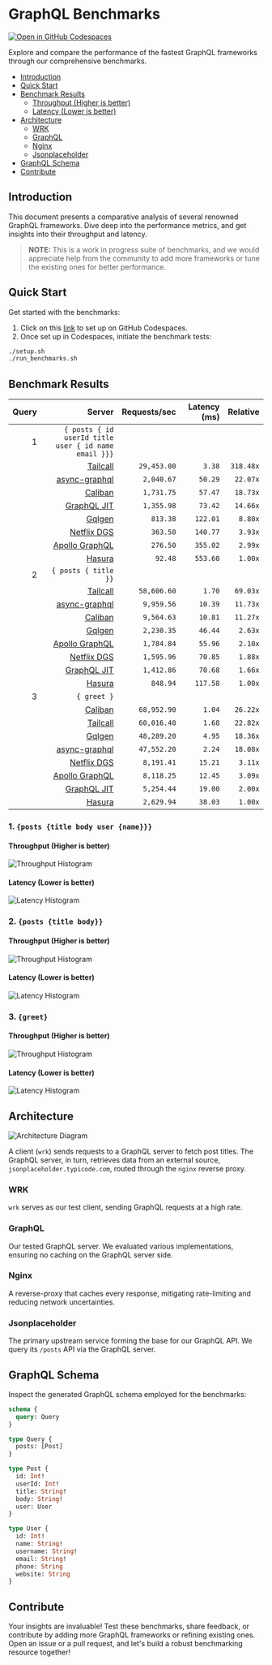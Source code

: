 # GraphQL Benchmarks <!-- omit from toc -->

[![Open in GitHub Codespaces](https://github.com/codespaces/badge.svg)](https://codespaces.new/tailcallhq/graphql-benchmarks)

Explore and compare the performance of the fastest GraphQL frameworks through our comprehensive benchmarks.

- [Introduction](#introduction)
- [Quick Start](#quick-start)
- [Benchmark Results](#benchmark-results)
  - [Throughput (Higher is better)](#throughput-higher-is-better)
  - [Latency (Lower is better)](#latency-lower-is-better)
- [Architecture](#architecture)
  - [WRK](#wrk)
  - [GraphQL](#graphql)
  - [Nginx](#nginx)
  - [Jsonplaceholder](#jsonplaceholder)
- [GraphQL Schema](#graphql-schema)
- [Contribute](#contribute)

[Tailcall]: https://github.com/tailcallhq/tailcall
[Gqlgen]: https://github.com/99designs/gqlgen
[Apollo GraphQL]: https://github.com/apollographql/apollo-server
[Netflix DGS]: https://github.com/netflix/dgs-framework
[Caliban]: https://github.com/ghostdogpr/caliban
[async-graphql]: https://github.com/async-graphql/async-graphql
[Hasura]: https://github.com/hasura/graphql-engine
[GraphQL JIT]: https://github.com/zalando-incubator/graphql-jit

## Introduction

This document presents a comparative analysis of several renowned GraphQL frameworks. Dive deep into the performance metrics, and get insights into their throughput and latency.

> **NOTE:** This is a work in progress suite of benchmarks, and we would appreciate help from the community to add more frameworks or tune the existing ones for better performance.

## Quick Start

Get started with the benchmarks:

1. Click on this [link](https://codespaces.new/tailcallhq/graphql-benchmarks) to set up on GitHub Codespaces.
2. Once set up in Codespaces, initiate the benchmark tests:

```bash
./setup.sh
./run_benchmarks.sh
```

## Benchmark Results

<!-- PERFORMANCE_RESULTS_START -->

| Query | Server | Requests/sec | Latency (ms) | Relative |
|-------:|--------:|--------------:|--------------:|---------:|
| 1 | `{ posts { id userId title user { id name email }}}` |
|| [Tailcall] | `29,453.00` | `3.38` | `318.48x` |
|| [async-graphql] | `2,040.67` | `50.29` | `22.07x` |
|| [Caliban] | `1,731.75` | `57.47` | `18.73x` |
|| [GraphQL JIT] | `1,355.98` | `73.42` | `14.66x` |
|| [Gqlgen] | `813.38` | `122.01` | `8.80x` |
|| [Netflix DGS] | `363.50` | `140.77` | `3.93x` |
|| [Apollo GraphQL] | `276.50` | `355.02` | `2.99x` |
|| [Hasura] | `92.48` | `553.60` | `1.00x` |
| 2 | `{ posts { title }}` |
|| [Tailcall] | `58,606.60` | `1.70` | `69.03x` |
|| [async-graphql] | `9,959.56` | `10.39` | `11.73x` |
|| [Caliban] | `9,564.63` | `10.81` | `11.27x` |
|| [Gqlgen] | `2,230.35` | `46.44` | `2.63x` |
|| [Apollo GraphQL] | `1,784.84` | `55.96` | `2.10x` |
|| [Netflix DGS] | `1,595.96` | `70.85` | `1.88x` |
|| [GraphQL JIT] | `1,412.86` | `70.68` | `1.66x` |
|| [Hasura] | `848.94` | `117.58` | `1.00x` |
| 3 | `{ greet }` |
|| [Caliban] | `68,952.90` | `1.04` | `26.22x` |
|| [Tailcall] | `60,016.40` | `1.68` | `22.82x` |
|| [Gqlgen] | `48,289.20` | `4.95` | `18.36x` |
|| [async-graphql] | `47,552.20` | `2.24` | `18.08x` |
|| [Netflix DGS] | `8,191.41` | `15.21` | `3.11x` |
|| [Apollo GraphQL] | `8,118.25` | `12.45` | `3.09x` |
|| [GraphQL JIT] | `5,254.44` | `19.00` | `2.00x` |
|| [Hasura] | `2,629.94` | `38.03` | `1.00x` |

<!-- PERFORMANCE_RESULTS_END -->



### 1. `{posts {title body user {name}}}`
#### Throughput (Higher is better)

![Throughput Histogram](assets/req_sec_histogram1.png)

#### Latency (Lower is better)

![Latency Histogram](assets/latency_histogram1.png)

### 2. `{posts {title body}}`
#### Throughput (Higher is better)

![Throughput Histogram](assets/req_sec_histogram2.png)

#### Latency (Lower is better)

![Latency Histogram](assets/latency_histogram2.png)

### 3. `{greet}`
#### Throughput (Higher is better)

![Throughput Histogram](assets/req_sec_histogram3.png)

#### Latency (Lower is better)

![Latency Histogram](assets/latency_histogram3.png)

## Architecture

![Architecture Diagram](assets/architecture.png)

A client (`wrk`) sends requests to a GraphQL server to fetch post titles. The GraphQL server, in turn, retrieves data from an external source, `jsonplaceholder.typicode.com`, routed through the `nginx` reverse proxy.

### WRK

`wrk` serves as our test client, sending GraphQL requests at a high rate.

### GraphQL

Our tested GraphQL server. We evaluated various implementations, ensuring no caching on the GraphQL server side.

### Nginx

A reverse-proxy that caches every response, mitigating rate-limiting and reducing network uncertainties.

### Jsonplaceholder

The primary upstream service forming the base for our GraphQL API. We query its `/posts` API via the GraphQL server.

## GraphQL Schema

Inspect the generated GraphQL schema employed for the benchmarks:

```graphql
schema {
  query: Query
}

type Query {
  posts: [Post]
}

type Post {
  id: Int!
  userId: Int!
  title: String!
  body: String!
  user: User
}

type User {
  id: Int!
  name: String!
  username: String!
  email: String!
  phone: String
  website: String
}
```

## Contribute

Your insights are invaluable! Test these benchmarks, share feedback, or contribute by adding more GraphQL frameworks or refining existing ones. Open an issue or a pull request, and let's build a robust benchmarking resource together!

